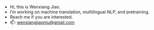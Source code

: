 - Hi, this is Wenxiang Jiao.
- I’m working on machine translation, multilingual NLP, and pretraining. 
- Reach me if you are interested.
- 📫: wenxiangjiaonju@gmail.com 

<!---
wxjiao/wxjiao is a ✨ special ✨ repository because its `README.md` (this file) appears on your GitHub profile.
You can click the Preview link to take a look at your changes.
--->
